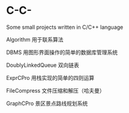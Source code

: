 # C-C-
Some small projects written in C/C++ language

Algorithm  用于联系算法

DBMS  用图形界面操作的简单的数据库管理系统

DoublyLinkedQueue  双向链表

ExprCPro  用栈实现的简单的四则运算

FileCompress  文件压缩和解压（哈夫曼）

GraphCPro  景区景点路线规划系统
